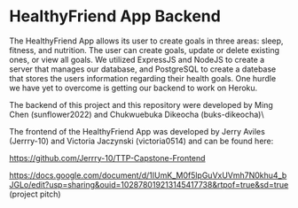 # HealthyFriend App Backend

The HealthyFriend App allows its user to create goals in three areas: sleep, fitness, and nutrition. The user can create goals, update or delete existing ones, or view all goals. We utilized ExpressJS and NodeJS to create a server that manages our database, and PostgreSQL to create a datebase that stores the users information regarding their health goals. One hurdle we have yet to overcome is getting our backend to work on Heroku.

The backend of this project and this repository were developed by Ming Chen (sunflower2022) and Chukwuebuka Dikeocha (buks-dikeocha)\

The frontend of the HealthyFriend App was developed by Jerry Aviles (Jerrry-10) and Victoria Jaczynski (victoria0514) and can be found here:

https://github.com/Jerrry-10/TTP-Capstone-Frontend


https://docs.google.com/document/d/1IUmK_M0f5lpGuVxUVmh7N0khu4_bJGLo/edit?usp=sharing&ouid=102878019213145417738&rtpof=true&sd=true (project pitch)
